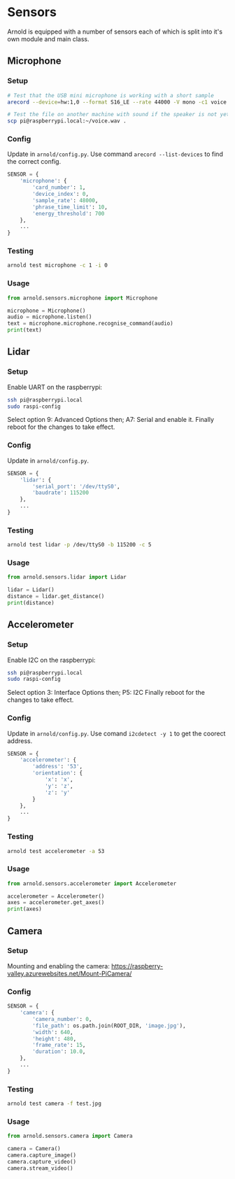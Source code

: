 # Sensors

Arnold is equipped with a number of sensors each of which is split into it's own module and main class.

## Microphone

### Setup

```bash
# Test that the USB mini microphone is working with a short sample
arecord --device=hw:1,0 --format S16_LE --rate 44000 -V mono -c1 voice.wav

# Test the file on another machine with sound if the speaker is not yet hooked up
scp pi@raspberrypi.local:~/voice.wav .
```

### Config

Update in `arnold/config.py`. Use command `arecord --list-devices` to find the correct config.

```python
SENSOR = {
    'microphone': {
        'card_number': 1,
        'device_index': 0,
        'sample_rate': 48000,
        'phrase_time_limit': 10,
        'energy_threshold': 700
    },
    ...
}
```

### Testing

```bash
arnold test microphone -c 1 -i 0
```

### Usage

```python
from arnold.sensors.microphone import Microphone

microphone = Microphone()
audio = microphone.listen()
text = microphone.microphone.recognise_command(audio)
print(text)
```

## Lidar

### Setup

Enable UART on the raspberrypi:

```bash
ssh pi@raspberrypi.local
sudo raspi-config
```

Select option 9: Advanced Options then;
A7: Serial and enable it.
Finally reboot for the changes to take effect.

### Config

Update in `arnold/config.py`.

```python
SENSOR = {
    'lidar': {
        'serial_port': '/dev/ttyS0',
        'baudrate': 115200
    },
    ...
}
```

### Testing

```bash
arnold test lidar -p /dev/ttyS0 -b 115200 -c 5
```

### Usage

```python
from arnold.sensors.lidar import Lidar

lidar = Lidar()
distance = lidar.get_distance()
print(distance)
```

## Accelerometer

### Setup

Enable I2C on the raspberrypi:

```bash
ssh pi@raspberrypi.local
sudo raspi-config
```

Select option 3: Interface Options then;
P5: I2C
Finally reboot for the changes to take effect.

### Config

Update in `arnold/config.py`. Use comand `i2cdetect -y 1` to get the coorect address.

```python
SENSOR = {
    'accelerometer': {
        'address': '53',
        'orientation': {
            'x': 'x',
            'y': 'z',
            'z': 'y'
        }
    },
    ...
}
```

### Testing

```bash
arnold test accelerometer -a 53
```

### Usage

```python
from arnold.sensors.accelerometer import Accelerometer

accelerometer = Accelerometer()
axes = accelerometer.get_axes()
print(axes)
```

## Camera

### Setup

Mounting and enabling the camera: https://raspberry-valley.azurewebsites.net/Mount-PiCamera/

### Config

```python
SENSOR = {
    'camera': {
        'camera_number': 0,
        'file_path': os.path.join(ROOT_DIR, 'image.jpg'),
        'width': 640,
        'height': 480,
        'frame_rate': 15,
        'duration': 10.0,
    },
    ...
}
```

### Testing

```bash
arnold test camera -f test.jpg
```

### Usage

```python
from arnold.sensors.camera import Camera

camera = Camera()
camera.capture_image()
camera.capture_video()
camera.stream_video()
```
